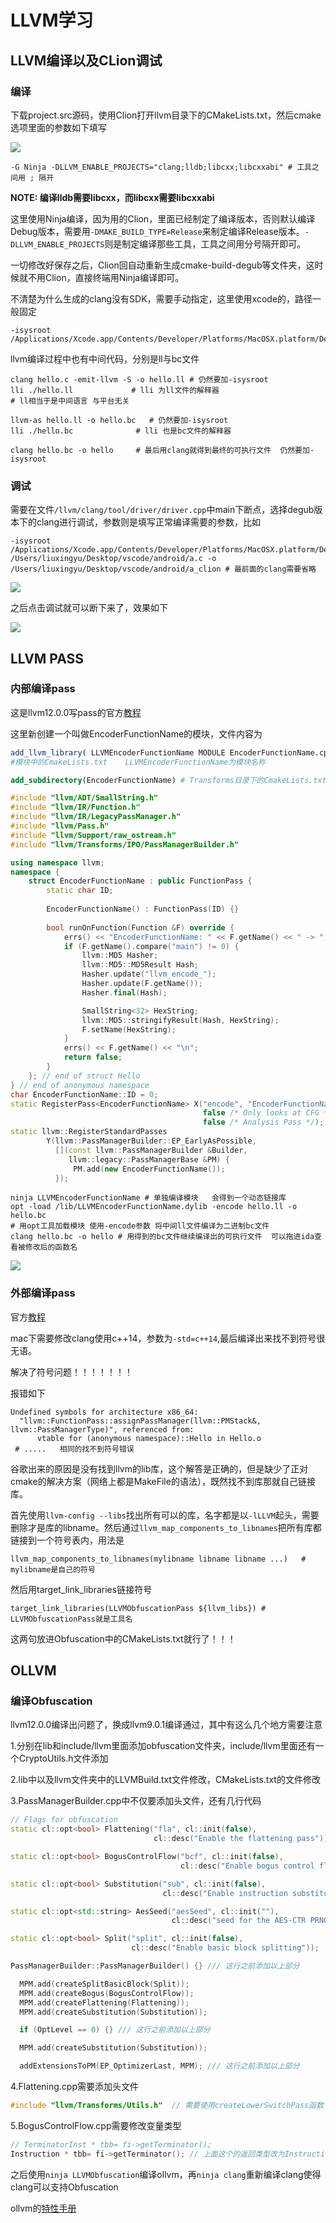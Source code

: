 # LLVM学习

## LLVM编译以及CLion调试

### 编译

下载project.src源码，使用Clion打开llvm目录下的CMakeLists.txt，然后cmake选项里面的参数如下填写

![](./picture/截屏2022-02-1321.17.19.png)

```shell
-G Ninja -DLLVM_ENABLE_PROJECTS="clang;lldb;libcxx;libcxxabi" # 工具之间用 ; 隔开
```

**NOTE:  编译lldb需要libcxx，而libcxx需要libcxxabi**

这里使用Ninja编译，因为用的Clion，里面已经制定了编译版本，否则默认编译Debug版本，需要用`-DMAKE_BUILD_TYPE=Release`来制定编译Release版本。`-DLLVM_ENABLE_PROJECTS`则是制定编译那些工具，工具之间用分号隔开即可。

一切修改好保存之后，Clion回自动重新生成cmake-build-degub等文件夹，这时候就不用Clion，直接终端用Ninja编译即可。

不清楚为什么生成的clang没有SDK，需要手动指定，这里使用xcode的，路径一般固定

```shell
-isysroot /Applications/Xcode.app/Contents/Developer/Platforms/MacOSX.platform/Developer/SDKs/MacOSX.sdk
```

llvm编译过程中也有中间代码，分别是ll与bc文件

```shell
clang hello.c -emit-llvm -S -o hello.ll # 仍然要加-isysroot 
lli ./hello.ll             # lli 为ll文件的解释器
# ll相当于是中间语言 与平台无关 
```

```shell
llvm-as hello.ll -o hello.bc   # 仍然要加-isysroot 
lli ./hello.bc              # lli 也是bc文件的解释器
```

```shell
clang hello.bc -o hello     # 最后用clang就得到最终的可执行文件  仍然要加-isysroot 
```

### 调试

需要在文件`/llvm/clang/tool/driver/driver.cpp`中main下断点，选择degub版本下的clang进行调试，参数则是填写正常编译需要的参数，比如

```shell
-isysroot /Applications/Xcode.app/Contents/Developer/Platforms/MacOSX.platform/Developer/SDKs/MacOSX.sdk /Users/liuxingyu/Desktop/vscode/android/a.c -o /Users/liuxingyu/Desktop/vscode/android/a_clion # 最前面的clang需要省略
```

![](./picture/截屏2022-02-1412.58.54.png)

之后点击调试就可以断下来了，效果如下

![](./picture/MacPic2022-02-1413.04.25.png)



## LLVM PASS

### 内部编译pass

这是llvm12.0.0写pass的官方[教程](https://releases.llvm.org/12.0.0/docs/WritingAnLLVMPass.html#quick-start-writing-hello-world)

这里新创建一个叫做EncoderFunctionName的模块，文件内容为

```cmake
add_llvm_library( LLVMEncoderFunctionName MODULE EncoderFunctionName.cpp PLUGIN_TOOL opt)
#模块中的CmakeLists.txt    LLVMEncoderFunctionName为模块名称
```

```cmake
add_subdirectory(EncoderFunctionName) # Transforms目录下的CmakeLists.txt 添加的
```

```c++
#include "llvm/ADT/SmallString.h"
#include "llvm/IR/Function.h"
#include "llvm/IR/LegacyPassManager.h"
#include "llvm/Pass.h"
#include "llvm/Support/raw_ostream.h"
#include "llvm/Transforms/IPO/PassManagerBuilder.h"

using namespace llvm;
namespace {
    struct EncoderFunctionName : public FunctionPass {
        static char ID;
      
        EncoderFunctionName() : FunctionPass(ID) {}
      
        bool runOnFunction(Function &F) override {
            errs() << "EncoderFunctionName: " << F.getName() << " -> ";
            if (F.getName().compare("main") != 0) {
                llvm::MD5 Hasher;
                llvm::MD5::MD5Result Hash;
                Hasher.update("llvm_encode_");
                Hasher.update(F.getName());
                Hasher.final(Hash);

                SmallString<32> HexString;
                llvm::MD5::stringifyResult(Hash, HexString);
                F.setName(HexString);
            }
            errs() << F.getName() << "\n";
            return false;
        }
    }; // end of struct Hello
} // end of anonymous namespace
char EncoderFunctionName::ID = 0;
static RegisterPass<EncoderFunctionName> X("encode", "EncoderFunctionName Pass",
                                           false /* Only looks at CFG */,
                                           false /* Analysis Pass */);
static llvm::RegisterStandardPasses
        Y(llvm::PassManagerBuilder::EP_EarlyAsPossible,
          [](const llvm::PassManagerBuilder &Builder,
             llvm::legacy::PassManagerBase &PM) {
              PM.add(new EncoderFunctionName());
          });
```

````shell
ninja LLVMEncoderFunctionName # 单独编译模块   会得到一个动态链接库
opt -load /lib/LLVMEncoderFunctionName.dylib -encode hello.ll -o hello.bc
# 用opt工具加载模块 使用-encode参数 将中间ll文件编译为二进制bc文件
clang hello.bc -o hello # 用得到的bc文件继续编译出的可执行文件  可以拖进ida查看被修改后的函数名
````

![](./picture/MacPic2.png)



### 外部编译pass

官方[教程](https://llvm.org/docs/CMake.html#cmake-out-of-source-pass)

mac下需要修改clang使用c++14，参数为`-std=c++14`,最后编译出来找不到符号很无语。

解决了符号问题！！！！！！！      

报错如下

```shell
Undefined symbols for architecture x86_64:
  "llvm::FunctionPass::assignPassManager(llvm::PMStack&, llvm::PassManagerType)", referenced from:
      vtable for (anonymous namespace)::Hello in Hello.o
 # .....   相同的找不到符号错误
```

谷歌出来的原因是没有找到llvm的lib库，这个解答是正确的，但是缺少了正对cmake的解决方案（网络上都是MakeFile的语法），既然找不到库那就自己链接库。

首先使用`llvm-config --libs`找出所有可以的库，名字都是以`-lLLVM`起头，需要删除才是库的libname。然后通过`llvm_map_components_to_libnames`把所有库都链接到一个符号表内，用法是

```shell
llvm_map_components_to_libnames(mylibname libname libname ...)   # mylibname是自己的符号 
```

然后用target_link_libraries链接符号

```shell
target_link_libraries(LLVMObfuscationPass ${llvm_libs}) # LLVMObfuscationPass就是工具名
```

这两句放进Obfuscation中的CMakeLists.txt就行了！！！

## OLLVM

### 编译Obfuscation

llvm12.0.0编译出问题了，换成llvm9.0.1编译通过，其中有这么几个地方需要注意

1.分别在lib和include/llvm里面添加obfuscation文件夹，include/llvm里面还有一个CryptoUtils.h文件添加

2.lib中以及llvm文件夹中的LLVMBuild.txt文件修改，CMakeLists.txt的文件修改

3.PassManagerBuilder.cpp中不仅要添加头文件，还有几行代码

```cpp
// Flags for obfuscation
static cl::opt<bool> Flattening("fla", cl::init(false),
                                cl::desc("Enable the flattening pass"));

static cl::opt<bool> BogusControlFlow("bcf", cl::init(false),
                                      cl::desc("Enable bogus control flow"));

static cl::opt<bool> Substitution("sub", cl::init(false),
                                  cl::desc("Enable instruction substitutions"));

static cl::opt<std::string> AesSeed("aesSeed", cl::init(""),
                                    cl::desc("seed for the AES-CTR PRNG"));

static cl::opt<bool> Split("split", cl::init(false),
                           cl::desc("Enable basic block splitting"));

PassManagerBuilder::PassManagerBuilder() {} /// 这行之前添加以上部分
```

```cpp
  MPM.add(createSplitBasicBlock(Split));
  MPM.add(createBogus(BogusControlFlow));
  MPM.add(createFlattening(Flattening));
  MPM.add(createSubstitution(Substitution));

  if (OptLevel == 0) {} /// 这行之前添加以上部分
```

```cpp
  MPM.add(createSubstitution(Substitution));

  addExtensionsToPM(EP_OptimizerLast, MPM); /// 这行之前添加以上部分
```

4.Flattening.cpp需要添加头文件

```cpp
#include "llvm/Transforms/Utils.h"  // 需要使用createLowerSwitchPass函数
```

5.BogusControlFlow.cpp需要修改变量类型

```cpp
// TerminatorInst * tbb= fi->getTerminator();
Instruction * tbb= fi->getTerminator(); // 上面这个的返回类型改为Instruction
```



之后使用`ninja LLVMObfuscation`编译ollvm，再`ninja clang`重新编译clang使得clang可以支持Obfuscation

ollvm的[特性手册](https://github.com/obfuscator-llvm/obfuscator/wiki/Features) 

